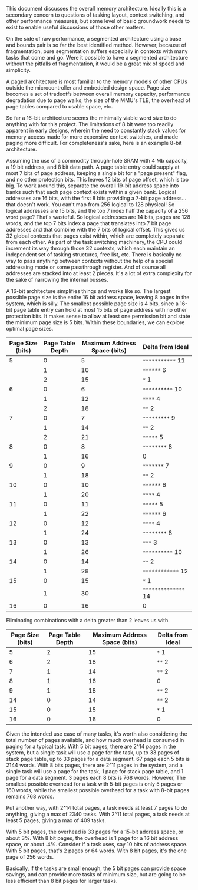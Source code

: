 This document discusses the overall memory architecture.  Ideally this is a secondary concern to questions of tasking layout, context switching, and other performance measures, but some level of basic groundwork needs to exist to enable useful discussions of those other matters.

On the side of raw performance, a segmented architecture using a base and bounds pair is so far the best identified method.  However, because of fragmentation, pure segmentation suffers especially in contexts with many tasks that come and go.  Were it possible to have a segmented architecture without the pitfalls of fragmentation, it would be a great mix of speed and simplicity.

A paged architecture is most familiar to the memory models of other CPUs outside the microcontroller and embedded design space.  Page size becomes a set of tradeoffs between overall memory capacity, performance degradation due to page walks, the size of the MMU's TLB, the overhead of page tables compared to usable space, etc.

So far a 16-bit architecture seems the minimally viable word size to do anything with for this project.  The limitations of 8 bit were too readily apparent in early designs, wherein the need to constantly stack values for memory access made for more expensive context switches, and made paging more difficult.  For completeness's sake, here is an example 8-bit architecture.

Assuming the use of a commodity through-hole SRAM with 4 Mb capacity, a 19 bit address, and 8 bit data path.  A page table entry could supply at most 7 bits of page address, keeping a single bit for a "page present" flag, and no other protection bits.  This leaves 12 bits of page offset, which is too big.  To work around this, separate the overall 19-bit address space into banks such that each page context exists within a given bank.  Logical addresses are 16 bits, with the first 8 bits providing a 7-bit page address... that doesn't work.  You can't map from 256 logical to 128 physical!  So logical addresses are 15 bits, and the top 7 index half the capacity of a 256 word page?  That's wasteful.  So logical addresses are 14 bits, pages are 128 words, and the top 7 bits index a page that translates into 7 bit page addresses and that combine with the 7 bits of logical offset.  This gives us 32 global contexts that pages exist within, which are completely separate from each other.  As part of the task switching machinery, the CPU could increment its way through those 32 contexts, which each maintain an independent set of tasking structures, free list, etc.  There is basically no way to pass anything between contexts without the help of a special addressing mode or some passthrough register.  And of course all addresses are stacked into at least 2 pieces.  It's a lot of extra complexity for the sake of narrowing the internal busses.

A 16-bit architecture simplifies things and works like so.  The largest possible page size is the entire 16 bit address space, leaving 8 pages in the system, which is silly.  The smallest possible page size is 4 bits, since a 16-bit page table entry can hold at most 15 bits of page address with no other protection bits.  It makes sense to allow at least one permission bit and state the minimum page size is 5 bits.  Within these boundaries, we can explore optimal page sizes.

| Page Size (bits)	| Page Table Depth	| Maximum Address Space (bits)	| Delta from Ideal
| ---                | ---                | ---                            | ---
| 5			         | 0			         | 5				                  | `***********` 11
|                    | 1			         | 10				                  | `******` 6
|                    | 2			         | 15				                  | `*` 1
| 6			         | 0			         | 6				                  | `**********` 10
|                    | 1		      	   | 12				                  | `****` 4
|                    | 2			         | 18				                  | `**` 2
| 7			         | 0			         | 7				                  | `*********` 9
|                    | 1			         | 14				                  | `**` 2
|			            | 2			         | 21				                  | `*****` 5
| 8			         | 0			         | 8				                  | `********` 8
|			            | 1			         | 16				                  | 0
| 9			         | 0			         | 9				                  | `*******` 7
|			            | 1			         | 18				                  | `**` 2
| 10			         | 0			         | 10				                  | `******` 6
|			            | 1			         | 20				                  | `****` 4
| 11			         | 0			         | 11				                  | `*****` 5
|			            | 1			         | 22				                  | `******` 6
| 12			         | 0			         | 12				                  | `****` 4
|			            | 1			         | 24				                  | `********` 8
| 13			         | 0			         | 13				                  | `***` 3
|			            | 1			         | 26				                  | `**********` 10
| 14			         | 0			         | 14				                  | `**` 2
|			            | 1			         | 28				                  | `************` 12
| 15			         | 0			         | 15				                  | `*` 1
|			            | 1			         | 30				                  | `**************` 14
| 16			         | 0			         | 16				                  | 0

Eliminating combinations with a delta greater than 2 leaves us with.

| Page Size (bits)	| Page Table Depth	| Maximum Address Space (bits)	| Delta from Ideal
|---                 |---                 |---                             |---
| 5			         | 2			         | 15				                  | `*` 1
| 6			         | 2			         | 18				                  | `**` 2
| 7			         | 1			         | 14				                  | `**` 2
| 8			         | 1			         | 16				                  | 0
| 9			         | 1			         | 18				                  | `**` 2
| 14			         | 0			         | 14				                  | `**` 2
| 15			         | 0			         | 15				                  | `*` 1
| 16			         | 0			         | 16				                  | 0

Given the intended use case of many tasks, it's worth also considering the total number of pages available, and how much overhead is consumed in paging for a typical task.  With 5 bit pages, there are 2^14 pages in the system, but a single task will use a page for the task, up to 33 pages of stack page table, up to 33 pages for a data segment.  67 page each 5 bits is 2144 words.  With 8 bits pages, there are 2^11 pages in the system, and a single task will use a page for the task, 1 page for stack page table, and 1 page for a data segment.  3 pages each 8 bits is 768 words.  However, The smallest possible overhead for a task with 5-bit pages is only 5 pages or 160 words, while the smallest possible overhead for a task with 8-bit pages remains 768 words.

Put another way, with 2^14 total pages, a task needs at least 7 pages to do anything, giving a max of 2340 tasks.  With 2^11 total pages, a task needs at least 5 pages, giving a max of 409 tasks.

With 5 bit pages, the overhead is 33 pages for a 15-bit address space, or about 3%.  With 8 bit pages, the overhead is 1 page for a 16 bit address space, or about .4%.  Consider if a task uses, say 10 bits of address space.  With 5 bit pages, that's 2 pages or 64 words.  With 8 bit pages, it's the one page of 256 words.

Basically, if the tasks are small enough, the 5 bit pages can provide space savings, and can provide more tasks of minimum size, but are going to be less efficient than 8 bit pages for larger tasks.
